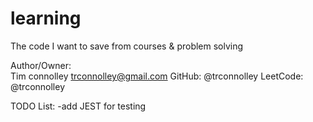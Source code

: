 # learning
The code I want to save from courses &amp; problem solving

Author/Owner:  
Tim connolley trconnolley@gmail.com
GitHub: @trconnolley
LeetCode: @trconnolley


TODO List:
-add JEST for testing